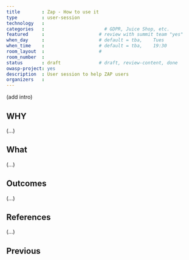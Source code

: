 ```yaml
---
title        : Zap - How to use it
type         : user-session
technology   :
categories   :                      # GDPR, Juice Shop, etc.
featured     :                    # review with summit team "yes"
when_day     :                    # default = tba,    Tues
when_time    :                    # default = tba,    19:30
room_layout  :                    #
room_number  :
status       : draft              # draft, review-content, done
owasp-project: yes
description  : User session to help ZAP users
organizers   :
---
```


(add intro)

## WHY

(...)

## What

(...)

## Outcomes

(...)

## References

(...)


## Previous
